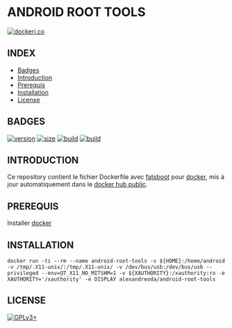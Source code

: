 # ANDROID ROOT TOOLS

[![dockeri.co](https://dockeri.co/image/alexandreoda/android-root-tools)](https://hub.docker.com/r/alexandreoda/android-root-tools)


## INDEX

- [Badges](#BADGES)
- [Introduction](#INTRODUCTION)
- [Prerequis](#PREREQUIS)
- [Installation](#INSTALLATION)
- [License](#LICENSE)


## BADGES

[![version](https://images.microbadger.com/badges/version/alexandreoda/android-root-tools.svg)](https://microbadger.com/images/alexandreoda/android-root-tools)
[![size](https://images.microbadger.com/badges/image/alexandreoda/android-root-tools.svg)](https://microbadger.com/images/alexandreoda/android-root-tools")
[![build](https://img.shields.io/docker/build/alexandreoda/android-root-tools.svg)](https://hub.docker.com/r/alexandreoda/android-root-tools)
[![build](https://img.shields.io/docker/automated/alexandreoda/android-root-tools.svg)](https://hub.docker.com/r/alexandreoda/android-root-tools)


## INTRODUCTION

Ce repository contient le fichier Dockerfile avec [fatsboot](https://developer.android.com/studio) pour [docker](https://www.docker.com), mis à jour automatiquement dans le [docker hub public](https://hub.docker.com/r/alexandreoda/android-root-tools/).


## PREREQUIS

Installer [docker](https://www.docker.com)


## INSTALLATION

```
docker run -ti --rm --name android-root-tools -v ${HOME}:/home/android -v /tmp/.X11-unix/:/tmp/.X11-unix/ -v /dev/bus/usb:/dev/bus/usb --privileged --env=QT_X11_NO_MITSHM=1 -v ${XAUTHORITY}:/xauthority:ro -e XAUTHORITY='/xauthority' -e DISPLAY alexandreoda/android-root-tools
```


## LICENSE

[![GPLv3+](http://gplv3.fsf.org/gplv3-127x51.png)](https://github.com/oda-alexandre/android-root-tools/blob/master/LICENSE)
